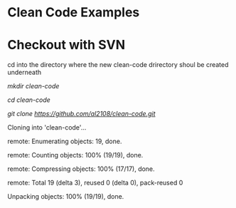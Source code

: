 # Clean Code Examples

# Checkout with SVN
cd into the directory where the new clean-code drirectory shoul be created underneath

*mkdir clean-code*

*cd clean-code*

*git clone https://github.com/al2108/clean-code.git*

Cloning into 'clean-code'...

remote: Enumerating objects: 19, done.

remote: Counting objects: 100% (19/19), done.

remote: Compressing objects: 100% (17/17), done.

remote: Total 19 (delta 3), reused 0 (delta 0), pack-reused 0

Unpacking objects: 100% (19/19), done.


